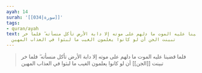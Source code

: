 ```yaml
---
ayah: 14
surah: '[[034|سورة]]'
tags:
- quran/ayah
text: فلما قضينا عليه الموت ما دلهم على موته إلا دابة الأرض تأكل منسأته ۖ فلما خر
  تبينت الجن أن لو كانوا يعلمون الغيب ما لبثوا في العذاب المهين
---
```

> فلما قضينا عليه الموت ما دلهم على موته إلا دابة الأرض تأكل منسأته ۖ فلما خر تبينت [[الجن]] أن لو كانوا يعلمون الغيب ما لبثوا في العذاب المهين

